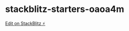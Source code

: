 # stackblitz-starters-oaoa4m

[Edit on StackBlitz ⚡️](https://stackblitz.com/edit/stackblitz-starters-oaoa4m)